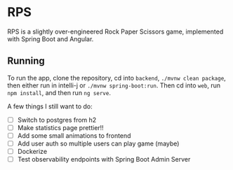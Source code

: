 # RPS

RPS is a slightly over-engineered Rock Paper Scissors game, implemented with Spring Boot and Angular.

## Running

To run the app, clone the repository, cd into `backend`, `./mvnw clean package`, then either run in intelli-j or `./mvnw spring-boot:run`. Then cd into `web`, run `npm install`, and then run `ng serve`.

A few things I still want to do:

- [ ] Switch to postgres from h2
- [ ] Make statistics page prettier!!
- [ ] Add some small animations to frontend
- [ ] Add user auth so multiple users can play game (maybe)
- [ ] Dockerize
- [ ] Test observability endpoints with Spring Boot Admin Server
